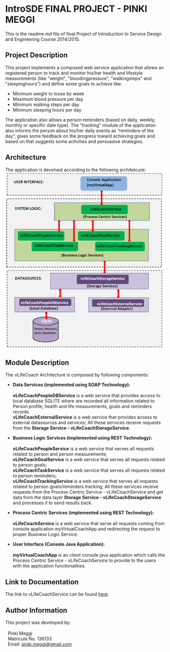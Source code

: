 # IntroSDE FINAL PROJECT - PINKI MEGGI
This is the readme.md file of final Project of Introduction to Service Design and Engineering Course 2014/2015.

## Project Description
This project implements a composed web service application that allows an registered person to track and monitor his/her health and lifestyle measurements (like "weight", "bloodingpressure", "walkingsteps" and "sleepinghours") and define some goals to achieve like:
* Minimum weight to loose by week
* Maximum blood pressure per day
* Minimum walking steps per day
* Minimum sleeping hours per day

The application also allows a person reminders (based on daily, weekly, monthly or specific date type). The "tracking" module of the application also informs the person about his/her daily events as “reminders of the day”, gives some feedback on the progress toward achieving goals and based on that suggests some activities and persuasive strategies.

## Architecture
The application is devolved according to the following architetcure:
![Alt text](architecture.png?raw=true "vLifeCoach Architecture")

## Module Description
The vLifeCoach Architecture is composed by following components:
* **Data Services (implemented using SOAP Technology):**
  <br><br>**vLifeCoachPeopleDBService** is a web service that provides access to local database SQLITE where are recorded      all information related to Person profile, health and life measurements, goals and reminders records
  <br>**vLifeCoachExternalService** is a web service that provides access to external datasources and services;
  All these services receive requests from the **Storage Service - vLifeCoachStorageService**.
  
* **Business Logic Services (implemented using REST Technology):**
  <br><br>**vLifeCoachPeopleService** is a web service that serves all requests related to person and person measurements;
  <br>**vLifeCoachGoalService** is a web service that serves all requests related to person goals;
  <br>**vLifeCoachTaskService** is a web service that serves all requests related to person reminders;
  <br>**vLifeCoachTrackingService** is a web service that serves all requests related to person goals/reminders tracking;
  All these services receive requests from the Process Centric Service - vLifeCoachService and get data from the data layer    **Storage Service - vLifeCoachStorageService** and processes it to send results back.

* **Process Centric Services (implemented using REST Technology):**
  <br><br>**vLifeCoachService** is a web service that serve all requests coming from console application myVirtualCoachApp and redirecting the request to proper Business Logic Service.


* **User Interface (Console Java Application):**
  <br><br>**myVirtualCoachApp** is an client console java application which calls the Process Centric Service - vLifeCoachService to provide to the users with the application functionalities.



## Link to Documentation
The link to vLifeCoachService can be found [here][1].

## Author Information
This project was developed by:<br><br>
&nbsp;&nbsp;Pinki Meggi<br>
&nbsp;&nbsp;Matricula No. 136133<br>
&nbsp;&nbsp;Email: pinki.meggi@gmail.com<br>

[1]: https://sites.google.com/site/introsdeunitn/
